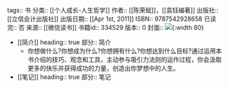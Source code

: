 tags:: 书
分类:: [[个人成长-人生哲学]]
作者:: [[陈荣赋]]，[[袁钰编著]]
出版社:: [[立信会计出版社]]
出版日期:: [[Apr 1st, 2011]]
ISBN:: 9787542928658
已读完:: 否
来源:: [[微信读书]]
书籍id:: 334529
版本:: 0
封面:: ![](https://cdn.weread.qq.com/weread/cover/72/YueWen_334529/s_YueWen_334529.jpg){:width 80}

- [[简介]]
  heading:: true
  部分:: 简介
	- 你想做什么?你想成为什么?你想拥有什么?你想达到什么目标?通过运用本书介绍的技巧、观念和工具，主动参与吸引力法则的运作过程，你会汲取更多的快乐并获得成功的力量，创造出你梦想中的人生。
- [[笔记]]
  heading:: true
  部分:: 笔记